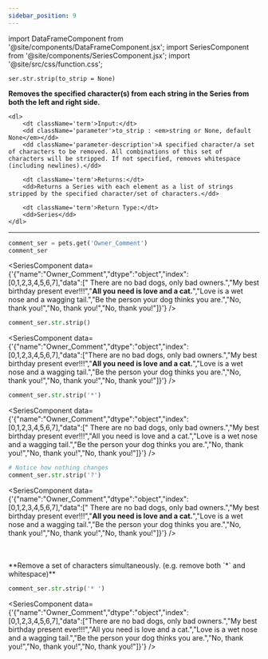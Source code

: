 ```yaml
---
sidebar_position: 9
---
```


import DataFrameComponent from '@site/components/DataFrameComponent.jsx';
import SeriesComponent from '@site/components/SeriesComponent.jsx';
import '@site/src/css/function.css';

<code>ser.str.strip(to_strip = None)</code>

<div className='base'>
    <p><strong>Removes the specified character(s) from each string in the Series from both the left and right side.</strong></p>
    
    <dl>
        <dt className='term'>Input:</dt>
        <dd className='parameter'>to_strip : <em>string or None, default None</em></dd>
        <dd className='parameter-description'>A specified character/a set of characters to be removed. All combinations of this set of characters will be stripped. If not specified, removes whitespace (including newlines).</dd>

        <dt className='term'>Returns:</dt>
        <dd>Returns a Series with each element as a list of strings stripped by the specified character/set of characters.</dd>

        <dt className='term'>Return Type:</dt>
        <dd>Series</dd>
    </dl>
</div>

---

```python
comment_ser = pets.get('Owner_Comment')
comment_ser
```
<SeriesComponent data={'{"name":"Owner_Comment","dtype":"object","index":[0,1,2,3,4,5,6,7],"data":["      There are no bad dogs, only bad owners.","My best birthday present ever!!!","****All you need is love and a cat.****","Love is a wet nose and a wagging tail.","Be the person your dog thinks you are.","No, thank you!","No, thank you!","No, thank you!"]}'} />

```python
comment_ser.str.strip()
```
<SeriesComponent data={'{"name":"Owner_Comment","dtype":"object","index":[0,1,2,3,4,5,6,7],"data":["There are no bad dogs, only bad owners.","My best birthday present ever!!!","****All you need is love and a cat.****","Love is a wet nose and a wagging tail.","Be the person your dog thinks you are.","No, thank you!","No, thank you!","No, thank you!"]}'} />

```python
comment_ser.str.strip('*')
```
<SeriesComponent data={'{"name":"Owner_Comment","dtype":"object","index":[0,1,2,3,4,5,6,7],"data":["      There are no bad dogs, only bad owners.","My best birthday present ever!!!","All you need is love and a cat.","Love is a wet nose and a wagging tail.","Be the person your dog thinks you are.","No, thank you!","No, thank you!","No, thank you!"]}'} />

```python
# Notice how nothing changes
comment_ser.str.strip('?')
```
<SeriesComponent data={'{"name":"Owner_Comment","dtype":"object","index":[0,1,2,3,4,5,6,7],"data":["      There are no bad dogs, only bad owners.","My best birthday present ever!!!","****All you need is love and a cat.****","Love is a wet nose and a wagging tail.","Be the person your dog thinks you are.","No, thank you!","No, thank you!","No, thank you!"]}'} />

<p><br></br> **Remove a set of characters simultaneously. (e.g. remove both `*` and whitespace)** </p>

```python
comment_ser.str.strip('* ')
```
<SeriesComponent data={'{"name":"Owner_Comment","dtype":"object","index":[0,1,2,3,4,5,6,7],"data":["There are no bad dogs, only bad owners.","My best birthday present ever!!!","All you need is love and a cat.","Love is a wet nose and a wagging tail.","Be the person your dog thinks you are.","No, thank you!","No, thank you!","No, thank you!"]}'} />
